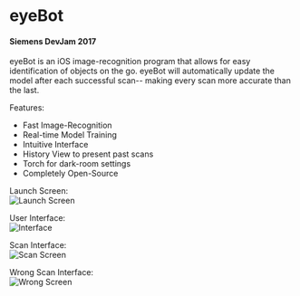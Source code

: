 # eyeBot
#### Siemens DevJam 2017

eyeBot is an iOS image-recognition program that allows for easy identification of objects on the go. eyeBot will automatically update the model after each successful scan-- making every scan more accurate than the last.

Features:

* Fast Image-Recognition
* Real-time Model Training
* Intuitive Interface
* History View to present past scans
* Torch for dark-room settings
* Completely Open-Source

Launch Screen:  
![Launch Screen](http://i.imgur.com/S1U8nGz.jpg)  

User Interface:  
![Interface](http://i.imgur.com/LwoMdO4.jpg) 

Scan Interface:   
![Scan Screen](http://i.imgur.com/DZ8aKBX.jpg)

Wrong Scan Interface:  
![Wrong Screen](http://i.imgur.com/Hovltts.jpg)
